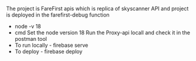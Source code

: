 The project is FareFirst apis which is replica of skyscanner API and project is deployed in the farefirst-debug function
- node -v 18
- cmd
Set the node version 18
Run the Proxy-api locall and check it in the postman tool
- To run locally - firebase serve
- To deploy - firebase deploy 